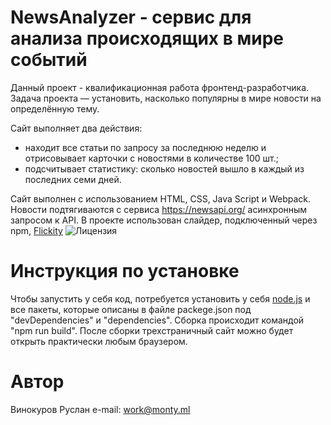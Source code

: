 # NewsAnalyzer - сервис для анализа происходящих в мире событий

Данный проект - квалификационная работа фронтенд-разработчика. Задача проекта — установить, насколько популярны в мире новости на определённую тему.

  Сайт выполняет два действия:
  * находит все статьи по запросу за последнюю неделю и отрисовывает карточки с новостями в количестве 100 шт.;
  * подсчитывает статистику: сколько новостей вышло в каждый из последних семи дней.

Сайт выполнен с использованием HTML, CSS, Java Script и Webpack.
Новости подтягиваются c сервиса https://newsapi.org/ асинхронным запросом к API.
В проекте использован слайдер, подключенный через npm, [Flickity](https://flickity.metafizzy.co/license.html) ![Лицензия](https://www.gnu.org/graphics/gplv3-or-later-sm.png "GNU Logo")


# Инструкция по установке

Чтобы запустить у себя код, потребуется установить у себя [node.js](https://nodejs.org/en/download/) и все пакеты, которые описаны в файле packege.json под "devDependencies" и "dependencies". Сборка происходит командой "npm run build". После сборки трехстраничный сайт можно будет открыть практически любым браузером.


# Автор

Винокуров Руслан
e-mail: work@monty.ml
